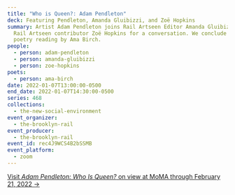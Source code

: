 ```yaml
---
title: "Who is Queen?: Adam Pendleton"
deck: Featuring Pendleton, Amanda Gluibizzi, and Zoë Hopkins
summary: Artist Adam Pendleton joins Rail Artseen Editor Amanda Gluibizzi and
  Rail Artseen contributor Zoë Hopkins for a conversation. We conclude with a
  poetry reading by Ama Birch.
people:
  - person: adam-pendleton
  - person: amanda-gluibizzi
  - person: zoe-hopkins
poets:
  - person: ama-birch
date: 2022-01-07T13:00:00-0500
end_date: 2022-01-07T14:30:00-0500
series: 468
collections:
  - the-new-social-environment
event_organizer:
  - the-brooklyn-rail
event_producer:
  - the-brooklyn-rail
event_id: rec4J9WCS4B2bSSMB
event_platform:
  - zoom
---
```

[Visit *Adam Pendleton: Who Is Queen?* on view at MoMA through February 21, 2022 →](https://www.moma.org/calendar/exhibitions/5225?gclid=Cj0KCQiAk4aOBhCTARIsAFWFP9Hy7dJNvHTlsu5GSFDHckawVh6mVEy4tOpnw3w5-PMmXbsM95oYRA4aAt0lEALw_wcB&gclsrc=aw.ds)